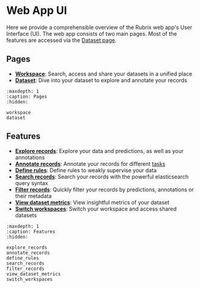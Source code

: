 # Web App UI

Here we provide a comprehensible overview of the Rubrix web app's User Interface (UI).
The web app consists of two main pages.
Most of the features are accessed via the [Dataset page](dataset.md).

## Pages

- [**Workspace**](workspace.md): Search, access and share your datasets in a unified place
- [**Dataset**](dataset.md): Dive into your dataset to explore and annotate your records

```{toctree}
:maxdepth: 1
:caption: Pages
:hidden:

workspace
dataset
```

## Features

- [**Explore records**](explore_records.md): Explore your data and predictions, as well as your annotations
- [**Annotate records**](annotate_records.md): Annotate your records for different [tasks](../../guides/task_examples.ipynb)
- [**Define rules**](define_rules.md): Define rules to weakly supervise your data
- [**Search records**](search_records.md): Search your records with the powerful elasticsearch query syntax
- [**Filter records**](filter_records.md): Quickly filter your records by predictions, annotations or their metadata
- [**View dataset metrics**](view_dataset_metrics.md): View insightful metrics of your dataset
- [**Switch workspaces**](switch_workspaces.md): Switch your workspace and access shared datasets

```{toctree}
:maxdepth: 1
:caption: Features
:hidden:

explore_records
annotate_records
define_rules
search_records
filter_records
view_dataset_metrics
switch_workspaces
```
